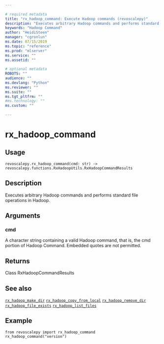 ```yaml
--- 
 
# required metadata 
title: "rx_hadoop_command: Execute Hadoop commands (revoscalepy)" 
description: "Executes arbitrary Hadoop commands and performs standard file operations in Hadoop." 
keywords: "Hadoop Command" 
author: "HeidiSteen" 
manager: "cgronlun" 
ms.date: 07/15/2019
ms.topic: "reference" 
ms.prod: "mlserver" 
ms.service: "" 
ms.assetid: "" 
 
# optional metadata 
ROBOTS: "" 
audience: "" 
ms.devlang: "Python" 
ms.reviewer: "" 
ms.suite: "" 
ms.tgt_pltfrm: "" 
#ms.technology: "" 
ms.custom: "" 
 
---
```


# rx_hadoop_command


 


## Usage



```
revoscalepy.rx_hadoop_command(cmd: str) -> revoscalepy.functions.RxHadoopUtils.RxHadoopCommandResults
```





## Description

Executes arbitrary Hadoop commands and performs standard file operations in Hadoop.


## Arguments


### cmd

A character string containing a valid Hadoop command, that
is, the cmd portion of Hadoop Command. Embedded quotes are not permitted.


## Returns

Class RxHadoopCommandResults


## See also

[`rx_hadoop_make_dir`](rx-hadoop-make-dir.md)
[`rx_hadoop_copy_from_local`](rx-hadoop-copy-from-local.md)
[`rx_hadoop_remove_dir`](rx-hadoop-remove-dir.md)
[`rx_hadoop_file_exists`](rx-hadoop-file-exists.md)
[`rx_hadoop_list_files`](rx-hadoop-list-files.md)


## Example



```
from revoscalepy import rx_hadoop_command
rx_hadoop_command("version")
```


